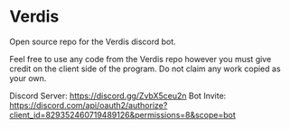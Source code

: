 # Verdis
Open source repo for the Verdis discord bot.

Feel free to use any code from the Verdis repo however you must give credit on the client side of the program. Do not claim any work copied as your own.

Discord Server: https://discord.gg/ZvbX5ceu2n
Bot Invite: https://discord.com/api/oauth2/authorize?client_id=829352460719489126&permissions=8&scope=bot
